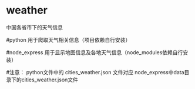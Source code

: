 # weather
  中国各省市下的天气信息

#python
  用于爬取天气相关信息（项目依赖自行安装）

#node_express
  用于显示地图信息及各地天气信息（node_modules依赖自行安装）

#注意：
  python文件中的 cities_weather.json 文件对应 node_express中data目录下的cities_weather.json文件
 

